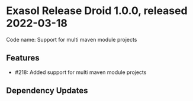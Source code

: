 # Exasol Release Droid 1.0.0, released 2022-03-18

Code name: Support for multi maven module projects

## Features

* #218: Added support for multi maven module projects

## Dependency Updates
